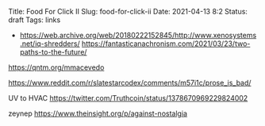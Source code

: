 Title: Food For Click II
Slug: food-for-click-ii
Date: 2021-04-13 8:2
Status: draft
Tags: links


* https://web.archive.org/web/20180222152845/http://www.xenosystems.net/iq-shredders/
https://fantasticanachronism.com/2021/03/23/two-paths-to-the-future/

https://qntm.org/mmacevedo

https://www.reddit.com/r/slatestarcodex/comments/m57i1c/prose_is_bad/

UV to HVAC
https://twitter.com/Truthcoin/status/1378670969229824002

zeynep
https://www.theinsight.org/p/against-nostalgia
